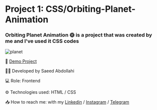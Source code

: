 # Project 1: CSS/Orbiting-Planet-Animation

### Orbiting Planet Animation 🌞 is a project that was created by me and I've used it CSS codes
![planet](https://github.com/saeeddev-ir/p1-orbiting-planet-animation/assets/105293554/aafebc22-538d-4f86-af7b-3e56d90c12eb=100*200)



🔗 [Demo Project](https://saeeddev-ir.github.io/planet-animation/)

👨‍💻 Developed by Saeed Abdollahi

💻 Role: Frontend

⚙ Technologies used: HTML / CSS

📥 How to reach me: with my [Linkedin](https://www.linkedin.com/in/saeeddev-ir) / [Instagram](https://instagram.com/saeeddev_ir) / [Telegram]()
